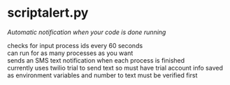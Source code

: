# scriptalert.py
*Automatic notification when your code is done running*  

checks for input process ids every 60 seconds  
can run for as many processes as you want  
sends an SMS text notification when each process is finished  
currently uses twilio trial to send text so must have trial account info saved as environment variables and number to text must be verified first

 
